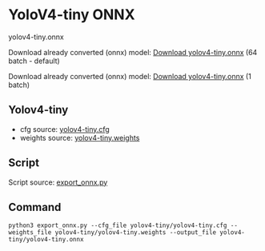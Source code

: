 # YoloV4-tiny ONNX
yolov4-tiny.onnx

Download already converted (onnx) model: [Download yolov4-tiny.onnx](https://github.com/TheYoungBeast/YoloV4-Tiny-ONNX/raw/main/yolov4-tiny.onnx) (64 batch - default)

Download already converted (onnx) model: [Download yolov4-tiny.onnx](https://github.com/TheYoungBeast/YoloV4-Tiny-ONNX/raw/main/yolov4-tiny-single-batch.onnx) (1 batch)

## Yolov4-tiny

- cfg source: [yolov4-tiny.cfg](https://raw.githubusercontent.com/AlexeyAB/darknet/master/cfg/yolov4-tiny.cfg)
- weights source: [yolov4-tiny.weights](https://github.com/AlexeyAB/darknet/releases/download/darknet_yolo_v4_pre/yolov4-tiny.weights)

## Script

Script source: [export_onnx.py](https://github.com/linghu8812/tensorrt_inference/blob/master/project/Yolov4/export_onnx.py)

## Command

```shell
python3 export_onnx.py --cfg_file yolov4-tiny/yolov4-tiny.cfg --weights_file yolov4-tiny/yolov4-tiny.weights --output_file yolov4-tiny/yolov4-tiny.onnx
```
